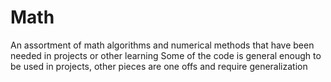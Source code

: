 # Math
An assortment of math algorithms and numerical methods that have been needed in projects or other learning
Some of the code is general enough to be used in projects, other pieces are one offs and require generalization

